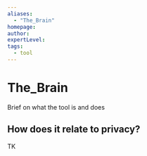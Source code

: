 ```yaml
---
aliases:
  - "The_Brain"
homepage: 
author: 
expertLevel: 
tags:
  - tool
---
```

# The_Brain

Brief on what the tool is and does 

## How does it relate to privacy?

TK 

